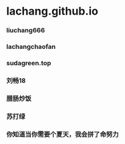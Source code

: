# lachang.github.io### liuchang666### lachangchaofan### sudagreen.top### 刘畅18### 腊肠炒饭### 苏打绿### 你知道当你需要个夏天，我会拼了命努力